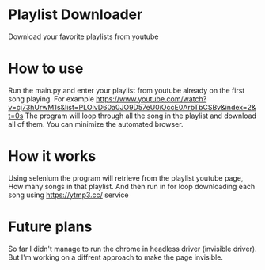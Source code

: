 # Playlist Downloader
Download your favorite playlists from youtube


# How to use
Run the main.py and enter your playlist from youtube already on the first song playing. For example https://www.youtube.com/watch?v=cj73hUrwM1s&list=PLOlvD60a0JO9D57eU0iOccE0ArbTbCSBv&index=2&t=0s
The program will loop through all the song in the playlist and download all of them.
You can minimize the automated browser.

# How it works
Using selenium the program will retrieve from the playlist youtube page, How many songs in that playlist. And then run in for loop downloading each song using https://ytmp3.cc/ service

# Future plans
So far I didn't manage to run the chrome in headless driver (invisible driver). 
But I'm working on a diffrent approach to make the page invisible.
